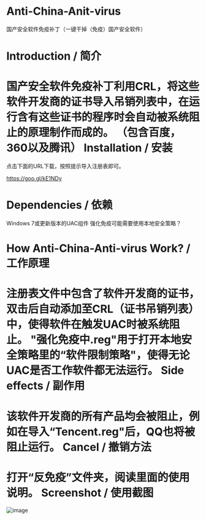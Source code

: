 Anti-China-Anit-virus
=====================

国产安全软件免疫补丁（一键干掉（免疫）国产安全软件）

Introduction / 简介
=====================
国产安全软件免疫补丁利用CRL，将这些软件开发商的证书导入吊销列表中，在运行含有这些证书的程序时会自动被系统阻止的原理制作而成的。
（包含百度，360以及腾讯）
Installation / 安装
=====================
点击下面的URL下载，按照提示导入注册表即可。

https://goo.gl/kE1NDy

Dependencies / 依赖
====================
Windows 7或更新版本的UAC组件
强化免疫可能需要使用本地安全策略？

How Anti-China-Anti-virus Work? / 工作原理
===========================================
注册表文件中包含了软件开发商的证书，双击后自动添加至CRL（证书吊销列表）中，使得软件在触发UAC时被系统阻止。
"强化免疫中.reg"用于打开本地安全策略里的“软件限制策略"，使得无论UAC是否工作软件都无法运行。
Side effects / 副作用
==========================================
该软件开发商的所有产品均会被阻止，例如在导入“Tencent.reg"后，QQ也将被阻止运行。
Cancel / 撤销方法
=========================================
打开“反免疫”文件夹，阅读里面的使用说明。
Screenshot / 使用截图
=========================================
![image](https://raw.githubusercontent.com/SCFWSE-Ye/Anti-China-Anit-virus/master/Screenshot.JPG)
